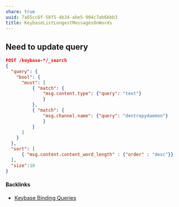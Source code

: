 ```yaml
---
share: true
uuid: 7a65cc6f-58f5-4b34-abe5-904c7ab6bbb3
title: KeybaseListLongestMessagesOnWords
---
```

## Need to update query

``` json
POST /keybase-*/_search
{   
  "query": {
    "bool": {
      "must": [
          { "match": {
              "msg.content.type": {"query": "text"}
              }
          },
          { "match": {
              "msg.channel.name": {"query": "dentropydaemon"}
              }
          }
      ]
    }
  },
  "sort": [
      { "msg.content.content_word_length" : {"order" : "desc"}}
  ],
  "size":10
}
```


#### Backlinks

* [Keybase Binding Queries](/da8ee43f-5075-4547-a583-65a941185d4a)